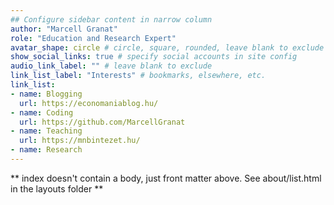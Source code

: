 ```yaml
---
## Configure sidebar content in narrow column
author: "Marcell Granat"
role: "Education and Research Expert"
avatar_shape: circle # circle, square, rounded, leave blank to exclude
show_social_links: true # specify social accounts in site config
audio_link_label: "" # leave blank to exclude
link_list_label: "Interests" # bookmarks, elsewhere, etc.
link_list:
- name: Blogging
  url: https://economaniablog.hu/
- name: Coding
  url: https://github.com/MarcellGranat
- name: Teaching
  url: https://mnbintezet.hu/
- name: Research
---
```


** index doesn't contain a body, just front matter above.
See about/list.html in the layouts folder **
